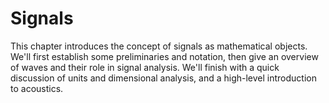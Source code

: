 # Signals

This chapter introduces the concept of signals as mathematical objects.
We'll first establish some preliminaries and notation, then give an overview of waves and their role in signal analysis.
We'll finish with a quick discussion of units and dimensional analysis, and a high-level introduction to acoustics.